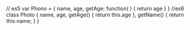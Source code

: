 // es5
var Phono = {
  name,
  age,
  getAge: function( ) { return age }
}
//es6
class Photo {
  name,
  age,
  getAge() { return this.age },
  getName() { return this.name; }
}
